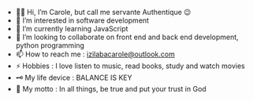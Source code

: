 - 👋🏾 Hi, I’m Carole, but call me servante Authentique 😉 
- 👀 I’m interested in software development 
- 🌱 I’m currently learning JavaScript 
- 💞️ I’m looking to collaborate on front end and back end development, python programming 
- 📫 How to reach me : izilabacarole@outlook.com
- ⚡ Hobbies : I love listen to music, read books, study and watch movies
- 🗝️ My life device : BALANCE IS KEY
- 🤍 My motto : In all things, be true and put your trust in God

<!---
servanteAuthentique/servanteAuthentique is a ✨ special ✨ repository because its `README.md` (this file) appears on your GitHub profile.
You can click the Preview link to take a look at your changes.
--->

